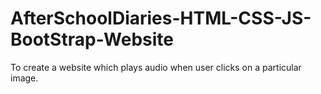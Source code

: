 # AfterSchoolDiaries-HTML-CSS-JS-BootStrap-Website
To create a website which plays audio when user clicks on a particular image.
